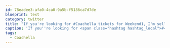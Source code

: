 ```yaml
---
id: 78eadee3-afa0-4ca0-9a5b-f5186ca7d7de
blueprint: text
category: twitter
title: "If you're looking for #Coachella tickets for Weekend1, I'm selling mine for what I paid, $675ish."
caption: 'If you''re looking for <span class="hashtag hashtag_local">#<a href="http://tweettemp.darylchymko.ca/?tag=coachella">Coachella</a> tickets for Weekend1, I''m selling mine for what I paid, $675ish.'
tags:
  - Coachella
---
```

